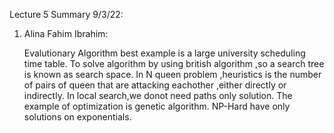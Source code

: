 Lecture 5 Summary   9/3/22:
  1. Alina Fahim Ibrahim:

      Evalutionary Algorithm best example is a large university scheduling time table.
      To solve algorithm by using british algorithm ,so a search tree is known as search space.
      In N queen problem ,heuristics is the number of pairs of queen that are attacking eachother ,either directly or indirectly.
      In local search,we donot need paths only solution.
      The example of optimization is genetic algorithm.
      NP-Hard have only solutions on exponentials.
